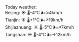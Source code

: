 Today weather:  
Beijing: ☀️   🌡️-4°C 🌬️↘4km/h  
Tianjin: ☀️   🌡️+1°C 🌬️↗19km/h  
Shijiazhuang: ☀️   🌡️-5°C 🌬️↗7km/h  
Tangshan: ☀️   🌡️-4°C 🌬️→12km/h  
